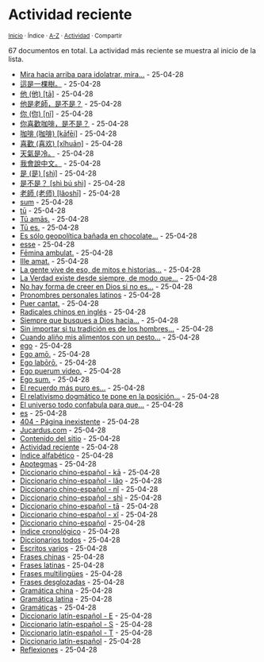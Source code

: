 # Actividad reciente
<sup>[Inicio](https://jucardus.github.io) · Índice · [A-Z](https://jucardus.github.io/indices/alfabetico.html) · [Actividad](https://jucardus.github.io/indices/actividad.html) · Compartir</sup>

67 documentos en total. La actividad más reciente se muestra al inicio de la lista.

* [Mira hacia arriba para idolatrar, mira...](https://jucardus.github.io/contenido/m/i/r/mira-hacia-arriba-para-idolatrar.html) - 25-04-28
* [這是一棵樹。](https://jucardus.github.io/contenido/z/h/e/zhe4-shi2-yi1-ke1-shu4.html) - 25-04-28
* [他 (他) [tā]](https://jucardus.github.io/contenido/t/a/1/ta1-20182.html) - 25-04-28
* [他是老師，是不是？](https://jucardus.github.io/contenido/t/a/1/ta1-shi4-lao3-shi1-shi4-bu2-shi4.html) - 25-04-28
* [你 (你) [nǐ]](https://jucardus.github.io/contenido/n/i/3/ni3-20320.html) - 25-04-28
* [你喜歡咖啡，是不是？](https://jucardus.github.io/contenido/n/i/3/ni3-xi3-huan1-ka1-fei1-shi4-bu2-shi4.html) - 25-04-28
* [咖啡 (咖啡) [kāfēi]](https://jucardus.github.io/contenido/k/a/1/ka1-fei1.html) - 25-04-28
* [喜歡 (喜欢) [xǐhuān]](https://jucardus.github.io/contenido/x/i/3/xi3-huan1.html) - 25-04-28
* [天氣是冷。](https://jucardus.github.io/contenido/t/i/a/tian1-qi4-shi4-leng3.html) - 25-04-28
* [我會說中文。](https://jucardus.github.io/contenido/w/o/3/wo3-hui4-shuo1-zhong1-wen2.html) - 25-04-28
* [是 (是) [shì]](https://jucardus.github.io/contenido/s/h/i/shi4-26159.html) - 25-04-28
* [是不是？ [shì bú shì]](https://jucardus.github.io/contenido/s/h/i/shi4-bu2-shi4.html) - 25-04-28
* [老師 (老师) [lǎoshī]](https://jucardus.github.io/contenido/l/a/o/lao3-shi1.html) - 25-04-28
* [sum](https://jucardus.github.io/contenido/s/u/m/sum.html) - 25-04-28
* [tū](https://jucardus.github.io/contenido/t/u/m/tu.html) - 25-04-28
* [Tū amās.](https://jucardus.github.io/contenido/t/u/a/tu-amas.html) - 25-04-28
* [Tū es.](https://jucardus.github.io/contenido/t/u/e/tu-es.html) - 25-04-28
* [Es sólo geopolítica bañada en chocolate...](https://jucardus.github.io/contenido/e/s/s/es-solo-geopolitica-banada-en.html) - 25-04-28
* [esse](https://jucardus.github.io/contenido/e/s/s/esse.html) - 25-04-28
* [Fēmina ambulat.](https://jucardus.github.io/contenido/f/e/m/femina-ambulat.html) - 25-04-28
* [Ille amat.](https://jucardus.github.io/contenido/i/l/l/ille-amat.html) - 25-04-28
* [La gente vive de eso, de mitos e historias...](https://jucardus.github.io/contenido/l/a/g/la-gente-vive-de-eso.html) - 25-04-28
* [La Verdad existe desde siempre, de modo que...](https://jucardus.github.io/contenido/l/a/v/la-verdad-existe-desde-siempre.html) - 25-04-28
* [No hay forma de creer en Dios si no es...](https://jucardus.github.io/contenido/n/o/h/no-hay-forma-de-creer-en.html) - 25-04-28
* [Pronombres personales latinos](https://jucardus.github.io/contenido/p/r/o/pronombres-personales-latinos.html) - 25-04-28
* [Puer cantat.](https://jucardus.github.io/contenido/p/u/e/puer-cantat.html) - 25-04-28
* [Radicales chinos en inglés](https://jucardus.github.io/contenido/r/a/d/radicales-chinos-ingles.html) - 25-04-28
* [Siempre que busques a Dios hacia...](https://jucardus.github.io/contenido/s/i/e/siempre-que-busques-a-dios.html) - 25-04-28
* [Sin importar si tu tradición es de los hombres...](https://jucardus.github.io/contenido/s/i/n/sin-importar-si-tu-tradicion.html) - 25-04-28
* [Cuando aliño mis alimentos con un pesto...](https://jucardus.github.io/contenido/c/u/a/cuando-alino-mis-alimentos-con.html) - 25-04-28
* [ego](https://jucardus.github.io/contenido/e/g/o/ego.html) - 25-04-28
* [Ego amō.](https://jucardus.github.io/contenido/e/g/o/ego-amo.html) - 25-04-28
* [Ego labōrō.](https://jucardus.github.io/contenido/e/g/o/ego-laboro.html) - 25-04-28
* [Ego puerum video.](https://jucardus.github.io/contenido/e/g/o/ego-puerum-video.html) - 25-04-28
* [Ego sum.](https://jucardus.github.io/contenido/e/g/o/ego-sum.html) - 25-04-28
* [El recuerdo más puro es...](https://jucardus.github.io/contenido/e/l/r/el-recuerdo-mas-puro-es.html) - 25-04-28
* [El relativismo dogmático te pone en la posición...](https://jucardus.github.io/contenido/e/l/r/el-relativismo-dogmatico-te-pone.html) - 25-04-28
* [El universo todo confabula para que...](https://jucardus.github.io/contenido/e/u/n/el-universo-todo-confabula-para.html) - 25-04-28
* [es](https://jucardus.github.io/contenido/e/s/m/es.html) - 25-04-28
* [404 - Página inexistente](https://jucardus.github.io/404.html) - 25-04-28
* [Jucardus.com](https://jucardus.github.io/index.html) - 25-04-28
* [Contenido del sitio](https://jucardus.github.io/contenido/contenido.html) - 25-04-28
* [Actividad reciente](https://jucardus.github.io/indices/actividad.html) - 25-04-28
* [Índice alfabético](https://jucardus.github.io/indices/alfabetico.html) - 25-04-28
* [Apotegmas](https://jucardus.github.io/indices/apotegmas.html) - 25-04-28
* [Diccionario chino-español - kā](https://jucardus.github.io/indices/chino-espanol-ka1.html) - 25-04-28
* [Diccionario chino-español - lǎo](https://jucardus.github.io/indices/chino-espanol-lao3.html) - 25-04-28
* [Diccionario chino-español - nǐ](https://jucardus.github.io/indices/chino-espanol-ni3.html) - 25-04-28
* [Diccionario chino-español - shì](https://jucardus.github.io/indices/chino-espanol-shi4.html) - 25-04-28
* [Diccionario chino-español - tā](https://jucardus.github.io/indices/chino-espanol-ta1.html) - 25-04-28
* [Diccionario chino-español - xǐ](https://jucardus.github.io/indices/chino-espanol-xi3.html) - 25-04-28
* [Diccionario chino-español](https://jucardus.github.io/indices/chino-espanol.html) - 25-04-28
* [Índice cronológico](https://jucardus.github.io/indices/cronologico.html) - 25-04-28
* [Diccionarios todos](https://jucardus.github.io/indices/diccionarios.html) - 25-04-28
* [Escritos varios](https://jucardus.github.io/indices/escritos.html) - 25-04-28
* [Frases chinas](https://jucardus.github.io/indices/frases-chinas.html) - 25-04-28
* [Frases latinas](https://jucardus.github.io/indices/frases-latinas.html) - 25-04-28
* [Frases multilingües](https://jucardus.github.io/indices/frases-multilingues.html) - 25-04-28
* [Frases desglozadas](https://jucardus.github.io/indices/frases.html) - 25-04-28
* [Gramática china](https://jucardus.github.io/indices/gramatica-china.html) - 25-04-28
* [Gramática latina](https://jucardus.github.io/indices/gramatica-latina.html) - 25-04-28
* [Gramáticas](https://jucardus.github.io/indices/gramaticas.html) - 25-04-28
* [Diccionario latín-español - E](https://jucardus.github.io/indices/latin-espanol-e.html) - 25-04-28
* [Diccionario latín-español - S](https://jucardus.github.io/indices/latin-espanol-s.html) - 25-04-28
* [Diccionario latín-español - T](https://jucardus.github.io/indices/latin-espanol-t.html) - 25-04-28
* [Diccionario latín-español](https://jucardus.github.io/indices/latin-espanol.html) - 25-04-28
* [Reflexiones](https://jucardus.github.io/indices/reflexiones.html) - 25-04-28
